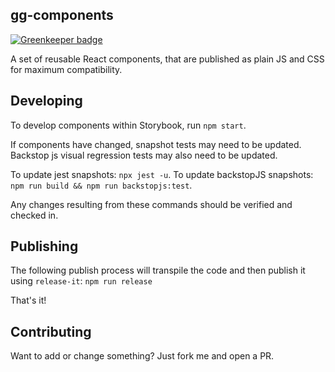 ## gg-components

[![Greenkeeper badge](https://badges.greenkeeper.io/georgegillams/gg-components.svg)](https://greenkeeper.io/)

A set of reusable React components, that are published as plain JS and CSS for maximum compatibility.

## Developing
To develop components within Storybook, run `npm start`.

If components have changed, snapshot tests may need to be updated. Backstop js visual regression tests may also need to be updated.

To update jest snapshots: `npx jest -u`.
To update backstopJS snapshots: `npm run build && npm run backstopjs:test`.

Any changes resulting from these commands should be verified and checked in.

## Publishing
The following publish process will transpile the code and then publish it using `release-it`:
`npm run release`

That's it!

## Contributing
Want to add or change something? Just fork me and open a PR.
